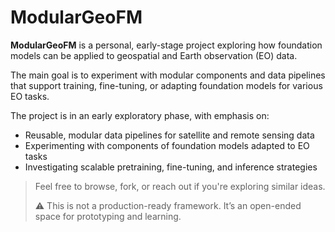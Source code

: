 # ModularGeoFM

**ModularGeoFM** is a personal, early-stage project exploring how foundation models can be applied to geospatial and Earth observation (EO) data.

The main goal is to experiment with modular components and data pipelines that support training, fine-tuning, or adapting foundation models for various EO tasks.

The project is in an early exploratory phase, with emphasis on:
- Reusable, modular data pipelines for satellite and remote sensing data
- Experimenting with components of foundation models adapted to EO tasks
- Investigating scalable pretraining, fine-tuning, and inference strategies

> Feel free to browse, fork, or reach out if you're exploring similar ideas.
> 
> ⚠️ This is not a production-ready framework. It’s an open-ended space for prototyping and learning.
